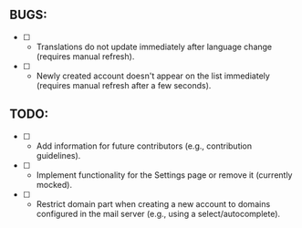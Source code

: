 ## BUGS:
* [ ] - Translations do not update immediately after language change (requires manual refresh).
* [ ] - Newly created account doesn't appear on the list immediately (requires manual refresh after a few seconds).
## TODO:
* [ ] - Add information for future contributors (e.g., contribution guidelines).
* [ ] - Implement functionality for the Settings page or remove it (currently mocked).
* [ ] - Restrict domain part when creating a new account to domains configured in the mail server (e.g., using a select/autocomplete).
